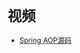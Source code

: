 



# 视频

 * [Spring AOP源码](https://www.bilibili.com/video/av59271784/?spm_id_from=333.788.videocard.1)
 
